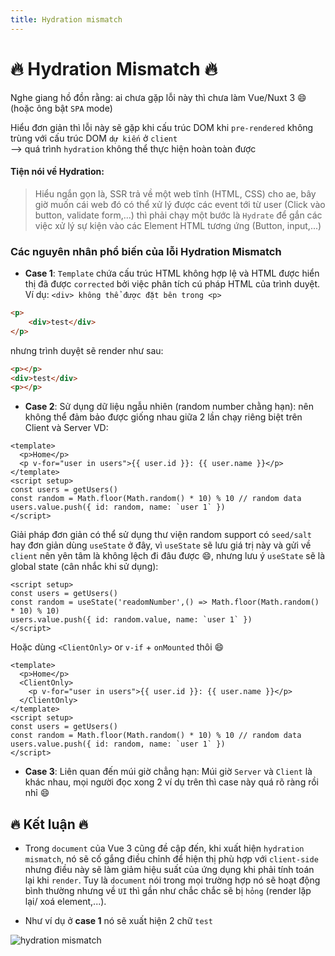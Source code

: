 ```yaml
---
title: Hydration mismatch
---
```


# :fire: Hydration Mismatch :fire:

Nghe giang hồ đồn rằng: ai chưa gặp lỗi này thì chưa làm Vue/Nuxt 3 :smile: (hoặc ông bật `SPA` mode)

Hiểu đơn giản thì lỗi này sẽ gặp khi cấu trúc DOM khi `pre-rendered` không trùng với cấu trúc DOM `dự kiến` ở `client` <br>
--> quá trình `hydration` không thể thực hiện hoàn toàn được

#### Tiện nói về Hydration:

> Hiểu ngắn gọn là, SSR trả về một web tĩnh (HTML, CSS) cho ae, bây giờ muốn cái web đó có thể xử lý được các event tới từ user (Click vào button, validate form,...) thì phải chạy một bước là `Hydrate` để gắn các việc xử lý sự kiện vào các Element HTML tương ứng (Button, input,...)

### Các nguyên nhân phổ biến của lỗi Hydration Mismatch

- **Case 1**: `Template` chứa cấu trúc HTML không hợp lệ và HTML được hiển thị đã được `corrected` bởi việc phân tích cú pháp HTML của trình duyệt.
  Ví dụ: `<div> không thể được đặt bên trong <p>`

```html
<p>
    <div>test</div>
</p>
```

nhưng trình duyệt sẽ render như sau:

```html
<p></p>
<div>test</div>
<p></p>
```

- **Case 2**: Sử dụng dữ liệu ngẫu nhiên (random number chằng hạn): nên không thể đảm bảo được giống nhau giữa 2 lần chạy riêng biệt trên Client và Server
  VD:

```vue
<template>
  <p>Home</p>
  <p v-for="user in users">{{ user.id }}: {{ user.name }}</p>
</template>
<script setup>
const users = getUsers()
const random = Math.floor(Math.random() * 10) % 10 // random data
users.value.push({ id: random, name: `user 1` })
</script>
```

Giải pháp đơn giản có thể sử dụng thư viện random support có `seed/salt` hay đơn giản dùng `useState` ở đây, vì `useState` sẽ lưu giá trị này và gửi về `client` nên yên tâm là không lệch đi đâu được :smile:, nhưng lưu ý `useState` sẽ là global state (cân nhắc khi sử dụng):
```vue
<script setup>
const users = getUsers()
const random = useState('readomNumber',() => Math.floor(Math.random() * 10) % 10)
users.value.push({ id: random.value, name: `user 1` })
</script>
```
Hoặc dùng `<ClientOnly>` or `v-if` + `onMounted` thôi :smile:
```vue
<template>
  <p>Home</p>
  <ClientOnly>
    <p v-for="user in users">{{ user.id }}: {{ user.name }}</p>
  </ClientOnly>
</template>
<script setup>
const users = getUsers()
const random = Math.floor(Math.random() * 10) % 10 // random data
users.value.push({ id: random, name: `user 1` })
</script>
```

- **Case 3**: Liên quan đến múi giờ chẳng hạn: Múi giờ `Server` và `Client` là khác nhau, mọi người đọc xong 2 ví dụ trên thì case này quá rõ ràng rồi nhỉ :smile:


## :fire: Kết luận :fire:
- Trong `document` của Vue 3 cũng đề cập đến, khi xuất hiện `hydration mismatch`, nó sẽ cố gắng điều chỉnh để hiện thị phù hợp với `client-side` nhưng điều này sẽ làm giảm hiệu suất của ứng dụng khi phải tính toán lại khi `render`. Tuy là `document` nói trong mọi trường hợp nó sẽ hoạt động bình thường nhưng về `UI` thì gần như chắc chắc sẽ bị `hỏng` (render lặp lại/ xoá element,...). 

- Như ví dụ ở **case 1** nó sẽ xuất hiện 2 chữ `test`

![hydration mismatch](/img/4.png)<br> <br>